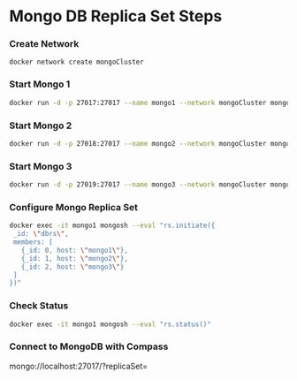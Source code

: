 # Mongo DB Replica Set Steps

### Create Network

`docker network create mongoCluster`

### Start Mongo 1

```bash
docker run -d -p 27017:27017 --name mongo1 --network mongoCluster mongo:latest mongod --replSet myReplicaSet --bind_ip localhost,mongo1
```

### Start Mongo 2

```bash
docker run -d -p 27018:27017 --name mongo2 --network mongoCluster mongo:latest mongod --replSet myReplicaSet --bind_ip localhost,mongo2
```

### Start Mongo 3

```bash
docker run -d -p 27019:27017 --name mongo3 --network mongoCluster mongo:latest mongod --replSet myReplicaSet --bind_ip localhost,mongo3     
```

### Configure Mongo Replica Set
```bash
docker exec -it mongo1 mongosh --eval "rs.initiate({                                                                                        
 _id: \"dbrs\",
 members: [
   {_id: 0, host: \"mongo1\"},
   {_id: 1, host: \"mongo2\"},
   {_id: 2, host: \"mongo3\"}
 ]
})"
```

### Check Status
```bash
docker exec -it mongo1 mongosh --eval "rs.status()" 
```

### Connect to MongoDB with Compass
mongo://localhost:27017/<db-name>?replicaSet=<replSet>